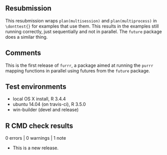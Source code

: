 ## Resubmission

This resubmission wraps `plan(multisession)` and `plan(multiprocess)` in `\donttest{}`
for examples that use them. This results in the examples still running correctly,
just sequentially and not in parallel. The `future` package does a similar thing.

## Comments

This is the first release of `furrr`, a package aimed at running the `purrr` 
mapping functions in parallel using futures from the `future` package.

## Test environments
* local OS X install, R 3.4.4
* ubuntu 14.04 (on travis-ci), R 3.5.0
* win-builder (devel and release)

## R CMD check results

0 errors | 0 warnings | 1 note

* This is a new release.
